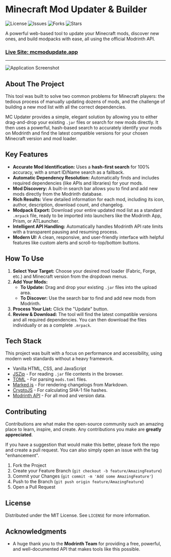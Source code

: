 # Minecraft Mod Updater & Builder

<!--
TODO: Replace these badge URLs with your own once the repo is public.
You can generate them at https://shields.io/
-->
![License](https://img.shields.io/github/license/BryantWelch/mcmodupdate.app?style=for-the-badge)
![Issues](https://img.shields.io/github/issues/BryantWelch/mcmodupdate.app?style=for-the-badge)
![Forks](https://img.shields.io/github/forks/BryantWelch/mcmodupdate.app?style=for-the-badge)
![Stars](https://img.shields.io/github/stars/BryantWelch/mcmodupdate.app?style=for-the-badge)

A powerful web-based tool to update your Minecraft mods, discover new ones, and build modpacks with ease, all using the official Modrinth API.

### **[Live Site: mcmodupdate.app](https://mcmodupdate.app/)**

---

<!--
TODO: Take a screenshot of your app with results and replace this placeholder.
A great screenshot is the best way to show off your work!
-->
![Application Screenshot](https://mcmodupdate.app/social-preview.png)

## About The Project

This tool was built to solve two common problems for Minecraft players: the tedious process of manually updating dozens of mods, and the challenge of building a new mod list with all the correct dependencies.

MC Updater provides a simple, elegant solution by allowing you to either drag-and-drop your existing `.jar` files or search for new mods directly. It then uses a powerful, hash-based search to accurately identify your mods on Modrinth and find the latest compatible versions for your chosen Minecraft version and mod loader.

## Key Features

*   **Accurate Mod Identification:** Uses a **hash-first search** for 100% accuracy, with a smart ID/Name search as a fallback.
*   **Automatic Dependency Resolution:** Automatically finds and includes required dependencies (like APIs and libraries) for your mods.
*   **Mod Discovery:** A built-in search bar allows you to find and add new mods directly from the Modrinth database.
*   **Rich Results:** View detailed information for each mod, including its icon, author, description, download count, and changelog.
*   **Modpack Export:** Download your entire updated mod list as a standard `.mrpack` file, ready to be imported into launchers like the Modrinth App, Prism, or ATLauncher.
*   **Intelligent API Handling:** Automatically handles Modrinth API rate limits with a transparent pausing and resuming process.
*   **Modern UI:** A clean, responsive, and user-friendly interface with helpful features like custom alerts and scroll-to-top/bottom buttons.

## How To Use

1.  **Select Your Target:** Choose your desired mod loader (Fabric, Forge, etc.) and Minecraft version from the dropdown menus.
2.  **Add Your Mods:**
    *   **To Update:** Drag and drop your existing `.jar` files into the upload area.
    *   **To Discover:** Use the search bar to find and add new mods from Modrinth.
3.  **Process Your List:** Click the "Update" button.
4.  **Review & Download:** The tool will find the latest compatible versions and all required dependencies. You can then download the files individually or as a complete `.mrpack`.

## Tech Stack

This project was built with a focus on performance and accessibility, using modern web standards without a heavy framework.

*   Vanilla HTML, CSS, and JavaScript
*   [JSZip](https://stuk.github.io/jszip/) - For reading `.jar` file contents in the browser.
*   [TOML](https://github.com/BinaryMuse/toml-node) - For parsing `mods.toml` files.
*   [Marked.js](https://marked.js.org/) - For rendering changelogs from Markdown.
*   [CryptoJS](https://github.com/brix/crypto-js) - For calculating SHA-1 file hashes.
*   [Modrinth API](https://docs.modrinth.com/) - For all mod and version data.

## Contributing

Contributions are what make the open-source community such an amazing place to learn, inspire, and create. Any contributions you make are **greatly appreciated**.

If you have a suggestion that would make this better, please fork the repo and create a pull request. You can also simply open an issue with the tag "enhancement".

1.  Fork the Project
2.  Create your Feature Branch (`git checkout -b feature/AmazingFeature`)
3.  Commit your Changes (`git commit -m 'Add some AmazingFeature'`)
4.  Push to the Branch (`git push origin feature/AmazingFeature`)
5.  Open a Pull Request

## License

Distributed under the MIT License. See `LICENSE` for more information.

## Acknowledgments

*   A huge thank you to the **Modrinth Team** for providing a free, powerful, and well-documented API that makes tools like this possible.